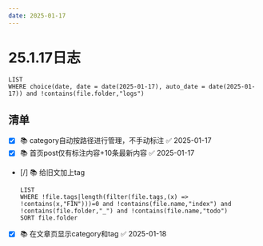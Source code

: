 ```yaml
---
date: 2025-01-17
---
```


# 25.1.17日志

```dataview
LIST
WHERE choice(date, date = date(2025-01-17), auto_date = date(2025-01-17)) and !contains(file.folder,"logs")
```

## 清单

- [x] 📚 category自动按路径进行管理，不手动标注 ✅ 2025-01-17
- [x] 📚 首页post仅有标注内容+10条最新内容 ✅ 2025-01-17
- [/] 📚 给旧文加上tag

    ```dataview
    LIST
    WHERE !file.tags|length(filter(file.tags,(x) => !contains(x,"FIN")))=0 and !contains(file.name,"index") and !contains(file.folder,"_") and !contains(file.name,"todo")
    SORT file.folder
    ```
- [x] 📚 在文章页显示category和tag ✅ 2025-01-18
